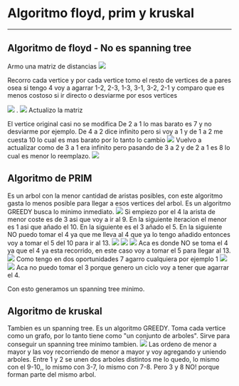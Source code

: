 # Algoritmo floyd, prim y kruskal
----
## Algoritmo de floyd - No es spanning tree
Armo una matriz de distancias
![](https://i.imgur.com/4ftW9S5.png)

Recorro cada vertice y por cada vertice tomo el resto de vertices de a pares osea si tengo 4 voy a agarrar
1-2, 2-3, 1-3, 3-1, 3-2, 2-1 y comparo que es menos costoso si ir directo o desviarme por esos vertices

![](https://i.imgur.com/aXjrMZW.png)
.
![](https://i.imgur.com/6Q2d7Ne.png)
Actualizo la matriz

El vertice original casi no se modifica
De 2 a 1 lo mas barato es 7 y no desviarme por ejemplo.
De 4 a 2 dice infinito pero si voy a 1 y de 1 a 2 me cuesta 10 lo cual es mas barato por lo tanto lo cambio
![](https://i.imgur.com/arywLoz.png)
Vuelvo a actualizar
como de 3 a 1 era infinito pero pasando de 3 a 2 y de 2 a 1 es 8 lo cual es menor lo reemplazo.
![](https://i.imgur.com/BWunmcN.png)

## Algoritmo de PRIM
Es un arbol con la menor cantidad de aristas posibles, con este algoritmo gasta lo menos posible para llegar a esos vertices del arbol.
Es un algoritmo GREEDY busca lo minimo inmediato.
![](https://i.imgur.com/TEnhkmO.png)
Si empiezo por el 4 la arista de menor coste es de 3 asi que voy a ir al 9.
En la siguiente iteracion el menor es 1 asi que añado el 10.
En la siguiente es el 3 añado el 5.
En la siguiente NO puedo tomar el 4 ya que me lleva al 4 que ya lo tengo añadido entonces voy a tomar el 5 del 10 para ir al 13.
![](https://i.imgur.com/6s1rV98.png)
![](https://i.imgur.com/90c0AiO.png)
![](https://i.imgur.com/aJ3pdTn.png)
Aca es donde NO se toma el 4 ya que el 4 ya esta recorrido, en este caso voy a tomar el 5 para llegar al 13.
![](https://i.imgur.com/uZNV47G.png)
Como tengo en dos oportunidades 7 agarro cualquiera por ejemplo 1
![](https://i.imgur.com/QQAbNo5.png)
![](https://i.imgur.com/MxKeTEl.png)
Aca no puedo tomar el 3 porque genero un ciclo voy a tener que agarrar el 4.

Con esto generamos un spanning tree minimo.

## Algoritmo de kruskal
Tambien es un spanning tree. 
Es un algoritmo GREEDY.
Toma cada vertice como un grafo, por lo tanto tiene como "un conjunto de arboles".
Sirve para conseguir un spanning tree minimo tambien.
![](https://i.imgur.com/YYMZuol.png)
Las ordeno de menor a mayor y las voy recorriendo de menor a mayor y voy agregando y uniendo arboles.
Entre 1 y 2 se unen dos arboles distintos me lo quedo, lo mismo con el 9-10,, lo mismo con 3-7, lo mismo con 7-8.
Pero 3 y 8 NO! porque forman parte del mismo arbol.